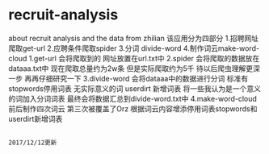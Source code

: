 # recruit-analysis
about recruit analysis and the data from zhilian
该应用分为四部分 1.招聘网址爬取get-url 2.应聘条件爬取spider 3.分词 divide-word 4.制作词云make-word-cloud
1.get-url 会将爬取到的 网址放置在url.txt中
2.spider 会将爬取的数据放在dataaa.txt中 现在爬取总量约为2w条 但是实际爬取约为5千 待以后爬虫理解更深一步 再再仔细研究一下
3.divide-word 会将dataaa中的数据进行分词 标准有stopwords停用词表 无实际意义的词 userdirt 新增词表 将一些我认为是一个意义的词加入分词词表
最终会将数据汇总到divide-word.txt中
4.make-word-cloud 前后制作四次词云 第三次被覆盖了Orz 根据词云内容增添停用词表stopwords和userdirt新增词表

                                                                                                                            2017/12/12更新
